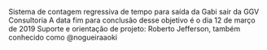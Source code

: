 Sistema de contagem regressiva de tempo para saída da Gabi sair da GGV Consultoria
A data fim para conclusão desse objetivo é o dia 12 de março de 2019
Suporte e orientação de projeto: Roberto Jefferson, também conhecido como @nogueiraaoki
